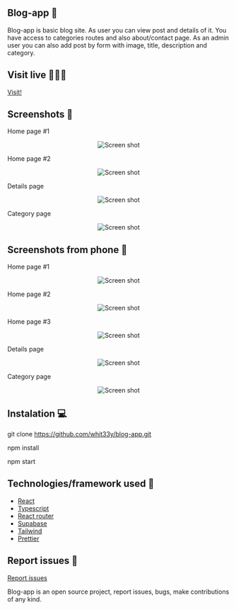 ## Blog-app 📖
Blog-app is basic blog site. As user you can view post and details of it. You have access to categories routes and also about/contact page. As an admin user you can also add post by form
with image, title, description and category. 
## Visit live 👩🏼‍💻

<a href="https://blog-app-blush.vercel.app/">Visit!</a>

## Screenshots 📸
Home page #1
<p align="center">
    <img src="https://user-images.githubusercontent.com/31563900/197743512-4b1119d9-173e-4813-af88-030e99f92ad6.png" alt="Screen shot">
</p>
Home page #2
<p align="center">
    <img src="https://user-images.githubusercontent.com/31563900/197743519-2b0538e9-e8c0-4e31-b919-22673f072655.png" alt="Screen shot">
</p>
Details page
<p align="center">
    <img src="https://user-images.githubusercontent.com/31563900/197743706-45cefe58-5599-491c-b366-6bcf455ec254.png" alt="Screen shot">
</p>
Category page
<p align="center">
    <img src="https://user-images.githubusercontent.com/31563900/197743694-04f76d7f-7ac2-4418-8db6-a10630f0f087.png" alt="Screen shot">
</p>

## Screenshots from phone 📱
Home page #1
<p align="center">
    <img src="https://user-images.githubusercontent.com/31563900/197743870-e0696e18-6a26-402b-825c-5ed8db163ee3.png" alt="Screen shot">
</p>
Home page #2
<p align="center">
    <img src="https://user-images.githubusercontent.com/31563900/197744109-1bf03761-f075-4b72-96e0-fe392aa1a0ee.png" alt="Screen shot">
</p>
Home page #3
<p align="center">
    <img src="https://user-images.githubusercontent.com/31563900/197744171-a3ea58e3-4eac-4798-96a4-d68378ba4cad.png" alt="Screen shot">
</p>
Details page
<p align="center">
    <img src="https://user-images.githubusercontent.com/31563900/197744280-49181a2c-50db-4afe-9418-a0c0b4af3fbe.png" alt="Screen shot">
</p>
Category page
<p align="center">
    <img src="https://user-images.githubusercontent.com/31563900/197744364-3757cdf9-18d2-4289-89e3-e2afe31a7e35.png" alt="Screen shot">
</p>

## Instalation 💻

git clone https://github.com/whit33y/blog-app.git

npm install

npm start 

## Technologies/framework used 🔦
<ul>
<li><a href="https://reactjs.org/">React</a></li>
<li><a href="https://www.typescriptlang.org/">Typescript</a></li>
<li><a href="https://reactrouter.com/en/main">React router</a></li>
<li><a href="https://supabase.com/">Supabase</a></li>
<li><a href="https://tailwindcss.com/">Tailwind</a></li>
<li><a href="https://prettier.io/">Prettier</a></li>
</ul>

## Report issues 🚩
<a href="https://github.com/whit33y/blog-app/issues">Report issues</a>
<p>Blog-app is an open source project, report issues, bugs, make contributions of any kind.</p>